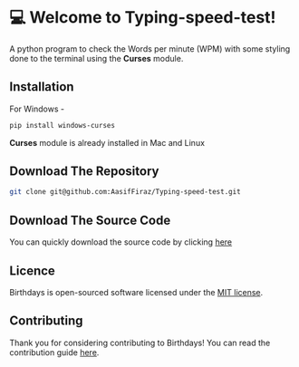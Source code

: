 # 💻 Welcome to Typing-speed-test!

A python program to check the Words per minute (WPM) with some styling done to the terminal using the **Curses** module. 

## Installation

For Windows - 
```bash
pip install windows-curses
```
**Curses** module is already installed in Mac and Linux

##  Download The Repository

```bash
git clone git@github.com:AasifFiraz/Typing-speed-test.git
```
##  Download The Source Code
You can quickly download the source code by clicking [here](https://github.com/AasifFiraz/Typing-speed-test/archive/refs/heads/main.zip/)

##  Licence

Birthdays is open-sourced software licensed under the [MIT license](https://github.com/AasifFiraz/Typing-speed-test/blob/main/LICENSE).

##  Contributing

Thank you for considering contributing to Birthdays! You can read the contribution guide [here](https://github.com/AasifFiraz/Typing-speed-test/blob/main/CONTRIBUTING.md).
